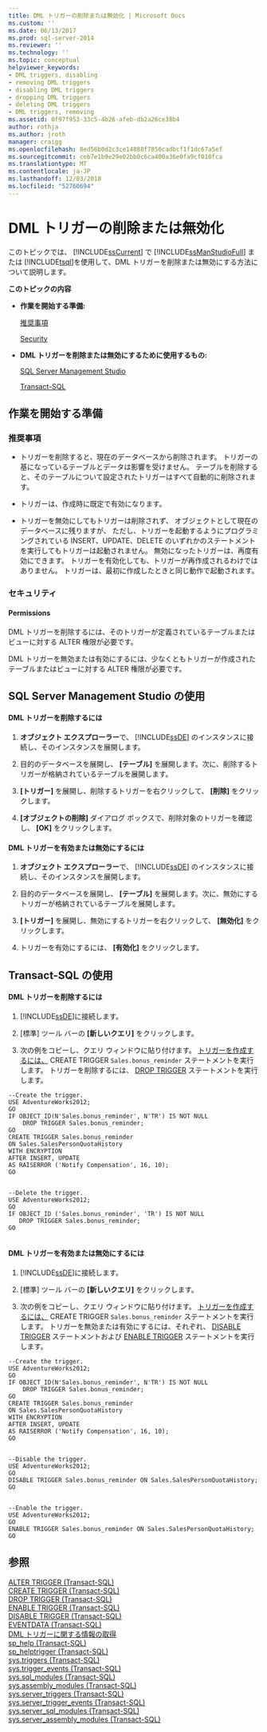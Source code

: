 ```yaml
---
title: DML トリガーの削除または無効化 | Microsoft Docs
ms.custom: ''
ms.date: 06/13/2017
ms.prod: sql-server-2014
ms.reviewer: ''
ms.technology: ''
ms.topic: conceptual
helpviewer_keywords:
- DML triggers, disabling
- removing DML triggers
- disabling DML triggers
- dropping DML triggers
- deleting DML triggers
- DML triggers, removing
ms.assetid: 0f97f953-33c5-4b26-afeb-db2a26ce38b4
author: rothja
ms.author: jroth
manager: craigg
ms.openlocfilehash: 8ed56b0d2c3ce14888f7856cadbcf1f1dc67a5ef
ms.sourcegitcommit: ceb7e1b9e29e02bb0c6ca400a36e0fa9cf010fca
ms.translationtype: MT
ms.contentlocale: ja-JP
ms.lasthandoff: 12/03/2018
ms.locfileid: "52760694"
---
```

# <a name="delete-or-disable-dml-triggers"></a>DML トリガーの削除または無効化
  このトピックでは、 [!INCLUDE[ssCurrent](../../includes/sscurrent-md.md)] で [!INCLUDE[ssManStudioFull](../../includes/ssmanstudiofull-md.md)] または [!INCLUDE[tsql](../../includes/tsql-md.md)]を使用して、DML トリガーを削除または無効にする方法について説明します。  
  
 **このトピックの内容**  
  
-   **作業を開始する準備:**  
  
     [推奨事項](#Recommendations)  
  
     [Security](#Security)  
  
-   **DML トリガーを削除または無効にするために使用するもの:**  
  
     [SQL Server Management Studio](#SSMSProcedure)  
  
     [Transact-SQL](#TsqlProcedure)  
  
##  <a name="BeforeYouBegin"></a> 作業を開始する準備  
  
###  <a name="Recommendations"></a> 推奨事項  
  
-   トリガーを削除すると、現在のデータベースから削除されます。 トリガーの基になっているテーブルとデータは影響を受けません。 テーブルを削除すると、そのテーブルについて設定されたトリガーはすべて自動的に削除されます。  
  
-   トリガーは、作成時に既定で有効になります。  
  
-   トリガーを無効にしてもトリガーは削除されず、 オブジェクトとして現在のデータベースに残りますが、 ただし、トリガーを起動するようにプログラミングされている INSERT、UPDATE、DELETE のいずれかのステートメントを実行してもトリガーは起動されません。 無効になったトリガーは、再度有効にできます。 トリガーを有効化しても、トリガーが再作成されるわけではありません。 トリガーは、最初に作成したときと同じ動作で起動されます。  
  
###  <a name="Security"></a> セキュリティ  
  
####  <a name="Permissions"></a> Permissions  
 DML トリガーを削除するには、そのトリガーが定義されているテーブルまたはビューに対する ALTER 権限が必要です。  
  
 DML トリガーを無効または有効にするには、少なくともトリガーが作成されたテーブルまたはビューに対する ALTER 権限が必要です。  
  
##  <a name="SSMSProcedure"></a> SQL Server Management Studio の使用  
  
#### <a name="to-delete-a-dml-trigger"></a>DML トリガーを削除するには  
  
1.  **オブジェクト エクスプローラー**で、 [!INCLUDE[ssDE](../../includes/ssde-md.md)] のインスタンスに接続し、そのインスタンスを展開します。  
  
2.  目的のデータベースを展開し、 **[テーブル]** を展開します。次に、削除するトリガーが格納されているテーブルを展開します。  
  
3.  **[トリガー]** を展開し、削除するトリガーを右クリックして、 **[削除]** をクリックします。  
  
4.  **[オブジェクトの削除]** ダイアログ ボックスで、削除対象のトリガーを確認し、 **[OK]** をクリックします。  
  
#### <a name="to-disable-and-enable-a-dml-trigger"></a>DML トリガーを有効または無効にするには  
  
1.  **オブジェクト エクスプローラー**で、 [!INCLUDE[ssDE](../../includes/ssde-md.md)] のインスタンスに接続し、そのインスタンスを展開します。  
  
2.  目的のデータベースを展開し、 **[テーブル]** を展開します。次に、無効にするトリガーが格納されているテーブルを展開します。  
  
3.  **[トリガー]** を展開し、無効にするトリガーを右クリックして、 **[無効化]** をクリックします。  
  
4.  トリガーを有効にするには、 **[有効化]** をクリックします。  
  
##  <a name="TsqlProcedure"></a> Transact-SQL の使用  
  
#### <a name="to-delete-a-dml-trigger"></a>DML トリガーを削除するには  
  
1.  [!INCLUDE[ssDE](../../includes/ssde-md.md)]に接続します。  
  
2.  [標準] ツール バーの **[新しいクエリ]** をクリックします。  
  
3.  次の例をコピーし、クエリ ウィンドウに貼り付けます。 [トリガーを作成するには、](/sql/t-sql/statements/create-trigger-transact-sql) CREATE TRIGGER `Sales.bonus_reminder` ステートメントを実行します。 トリガーを削除するには、 [DROP TRIGGER](/sql/t-sql/statements/drop-trigger-transact-sql) ステートメントを実行します。  
  
```tsql  
--Create the trigger.  
USE AdventureWorks2012;  
GO  
IF OBJECT_ID(N'Sales.bonus_reminder', N'TR') IS NOT NULL  
    DROP TRIGGER Sales.bonus_reminder;  
GO  
CREATE TRIGGER Sales.bonus_reminder  
ON Sales.SalesPersonQuotaHistory  
WITH ENCRYPTION  
AFTER INSERT, UPDATE   
AS RAISERROR ('Notify Compensation', 16, 10);  
GO  
  
```  
  
```tsql  
--Delete the trigger.  
USE AdventureWorks2012;  
GO  
IF OBJECT_ID ('Sales.bonus_reminder', 'TR') IS NOT NULL  
   DROP TRIGGER Sales.bonus_reminder;  
GO  
  
```  
  
#### <a name="to-disable-and-enable-a-dml-trigger"></a>DML トリガーを有効または無効にするには  
  
1.  [!INCLUDE[ssDE](../../includes/ssde-md.md)]に接続します。  
  
2.  [標準] ツール バーの **[新しいクエリ]** をクリックします。  
  
3.  次の例をコピーし、クエリ ウィンドウに貼り付けます。 [トリガーを作成するには、](/sql/t-sql/statements/create-trigger-transact-sql) CREATE TRIGGER `Sales.bonus_reminder` ステートメントを実行します。 トリガーを無効または有効にするには、それぞれ、 [DISABLE TRIGGER](/sql/t-sql/statements/disable-trigger-transact-sql) ステートメントおよび [ENABLE TRIGGER](/sql/t-sql/statements/enable-trigger-transact-sql) ステートメントを実行します。  
  
```tsql  
--Create the trigger.  
USE AdventureWorks2012;  
GO  
IF OBJECT_ID(N'Sales.bonus_reminder', N'TR') IS NOT NULL  
    DROP TRIGGER Sales.bonus_reminder;  
GO  
CREATE TRIGGER Sales.bonus_reminder  
ON Sales.SalesPersonQuotaHistory  
WITH ENCRYPTION  
AFTER INSERT, UPDATE   
AS RAISERROR ('Notify Compensation', 16, 10);  
GO  
  
```  
  
```tsql  
--Disable the trigger.  
USE AdventureWorks2012;  
GO  
DISABLE TRIGGER Sales.bonus_reminder ON Sales.SalesPersonQuotaHistory;  
GO  
  
```  
  
```tsql  
--Enable the trigger.  
USE AdventureWorks2012;  
GO  
ENABLE TRIGGER Sales.bonus_reminder ON Sales.SalesPersonQuotaHistory;  
GO  
```  
  
## <a name="see-also"></a>参照  
 [ALTER TRIGGER &#40;Transact-SQL&#41;](/sql/t-sql/statements/alter-trigger-transact-sql)   
 [CREATE TRIGGER &#40;Transact-SQL&#41;](/sql/t-sql/statements/create-trigger-transact-sql)   
 [DROP TRIGGER &#40;Transact-SQL&#41;](/sql/t-sql/statements/drop-trigger-transact-sql)   
 [ENABLE TRIGGER &#40;Transact-SQL&#41;](/sql/t-sql/statements/enable-trigger-transact-sql)   
 [DISABLE TRIGGER &#40;Transact-SQL&#41;](/sql/t-sql/statements/disable-trigger-transact-sql)   
 [EVENTDATA &#40;Transact-SQL&#41;](/sql/t-sql/functions/eventdata-transact-sql)   
 [DML トリガーに関する情報の取得](dml-triggers.md)   
 [sp_help &#40;Transact-SQL&#41;](/sql/relational-databases/system-stored-procedures/sp-help-transact-sql)   
 [sp_helptrigger &#40;Transact-SQL&#41;](/sql/relational-databases/system-stored-procedures/sp-helptrigger-transact-sql)   
 [sys.triggers &#40;Transact-SQL&#41;](/sql/relational-databases/system-catalog-views/sys-triggers-transact-sql)   
 [sys.trigger_events &#40;Transact-SQL&#41;](/sql/relational-databases/system-catalog-views/sys-trigger-events-transact-sql)   
 [sys.sql_modules &#40;Transact-SQL&#41;](/sql/relational-databases/system-catalog-views/sys-sql-modules-transact-sql)   
 [sys.assembly_modules &#40;Transact-SQL&#41;](/sql/relational-databases/system-catalog-views/sys-assembly-modules-transact-sql)   
 [sys.server_triggers &#40;Transact-SQL&#41;](/sql/relational-databases/system-catalog-views/sys-server-triggers-transact-sql)   
 [sys.server_trigger_events &#40;Transact-SQL&#41;](/sql/relational-databases/system-catalog-views/sys-server-trigger-events-transact-sql)   
 [sys.server_sql_modules &#40;Transact-SQL&#41;](/sql/relational-databases/system-catalog-views/sys-server-sql-modules-transact-sql)   
 [sys.server_assembly_modules &#40;Transact-SQL&#41;](/sql/relational-databases/system-catalog-views/sys-server-assembly-modules-transact-sql)  
  
  
